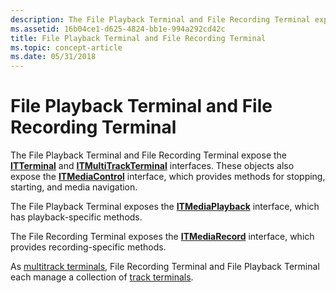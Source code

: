 ```yaml
---
description: The File Playback Terminal and File Recording Terminal expose the ITTerminal and ITMultiTrackTerminal interfaces. These objects also expose the ITMediaControl interface, which provides methods for stopping, starting, and media navigation.
ms.assetid: 16b04ce1-d625-4824-bb1e-994a292cd42c
title: File Playback Terminal and File Recording Terminal
ms.topic: concept-article
ms.date: 05/31/2018
---
```


# File Playback Terminal and File Recording Terminal

The File Playback Terminal and File Recording Terminal expose the [**ITTerminal**](/windows/win32/api/tapi3if/nn-tapi3if-itterminal) and [**ITMultiTrackTerminal**](/windows/desktop/api/tapi3if/nn-tapi3if-itmultitrackterminal) interfaces. These objects also expose the [**ITMediaControl**](/windows/desktop/api/tapi3if/nn-tapi3if-itmediacontrol) interface, which provides methods for stopping, starting, and media navigation.

The File Playback Terminal exposes the [**ITMediaPlayback**](/windows/desktop/api/tapi3if/nn-tapi3if-itmediaplayback) interface, which has playback-specific methods.

The File Recording Terminal exposes the [**ITMediaRecord**](/windows/desktop/api/tapi3if/nn-tapi3if-itmediarecord) interface, which provides recording-specific methods.

As [multitrack terminals](multitrack-terminals.md), File Recording Terminal and File Playback Terminal each manage a collection of [track terminals](track-terminals.md).

 

 
